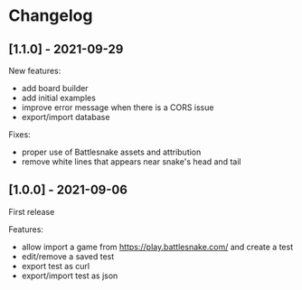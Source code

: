 # Changelog

## [1.1.0] - 2021-09-29
New features:
- add board builder
- add initial examples
- improve error message when there is a CORS issue
- export/import database

Fixes:
- proper use of Battlesnake assets and attribution
- remove white lines that appears near snake's head and tail

## [1.0.0] - 2021-09-06
First release

Features:
- allow import a game from https://play.battlesnake.com/ and create a test
- edit/remove a saved test
- export test as curl
- export/import test as json
